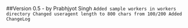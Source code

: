 ##Version 0.5 - by Prabhjyot Singh
``
Added sample workers in workers directory
Changed useragent length to 800 chars from 100/200
Added ChangeLog
``
